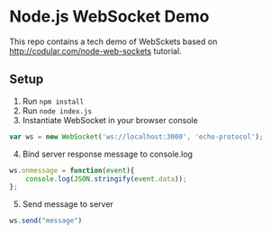 # Node.js WebSocket Demo

This repo contains a tech demo of WebSckets based on http://codular.com/node-web-sockets tutorial.

## Setup

1. Run `npm install`
2. Run `node index.js`
3. Instantiate WebSocket in your browser console

``` javascript
var ws = new WebSocket('ws://localhost:3000', 'echo-protocol');
```

4. Bind server response message to console.log

``` javascript
ws.onmessage = function(event){ 
    console.log(JSON.stringify(event.data));
};
```

5. Send message to server

``` javascript
ws.send("message")
```